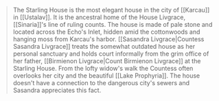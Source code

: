 > The Starling House is the most elegant house in the city of [[Karcau]] in [[Ustalav]]. It is the ancestral home of the House Livgrace, [[Sinaria]]'s line of ruling counts. The house is made of pale stone and located across the Echo's Inlet, hidden amid the cottonwoods and hanging moss from Karcau's harbor. [[Sasandra Livgrace|Countess Sasandra Livgrace]] treats the somewhat outdated house as her personal sanctuary and holds court informally from the grim office of her father, [[Birmienon Livgrace|Count Birmienon Livgrace]] at the Starling House. From the lofty widow's walk the Countess often overlooks her city and the beautiful [[Lake Prophyria]]. The house doesn't have a connection to the dangerous city's sewers and Sasandra appreciates this fact.







